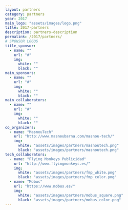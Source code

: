 ```yaml
---
layout: partners
category: partners
year: 2017
main_logo: "assets/images/logo.png"
title: 2017-partners
description: partners-description
permalink: /2017/partners/
# SPONSOR LOGOS
title_sponsor:
  - name: ""
    url: "#"
    img:
      white: ""
      black: ""
main_sponsors:
  - name: ""
    url: "#"
    img:
      white: ""
      black: ""
main_collaborators:
  - name: ""
    url: "#"
    img:
      white: ""
      black: ""
co_organizers:
  - name: "MasnouTech"
    url: "http://www.masnoubarna.com/masnou-tech/"
    img:
      white: "assets/images/partners/masnoutech.png"
      black: "assets/images/partners/masnoutech.png"
tech_collaborators:
  - name: "Flying Monkeys Publicidad"
    url: "http://www.flyingmonkeys.es/"
    img:
      white: "assets/images/partners/fmp_white.png"
      black: "assets/images/partners/fmp_color.png"
  - name: "Mobus"
    url: "https://www.mobus.es/"
    img:
      white: "assets/images/partners/mobus_square.png"
      black: "assets/images/partners/mobus_color.png"
---
```

